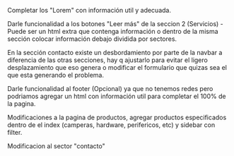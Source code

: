 Completar los "Lorem" con información util y adecuada.


Darle funcionalidad a los botones "Leer más" de la seccion 2 (Servicios) - Puede ser un html extra que contenga información o dentro de la misma sección colocar información debajo dividida por sectores.


En la sección contacto existe un desbordamiento por parte de la navbar a diferencia de las otras secciones, hay q ajustarlo para evitar el ligero desplazamiento que eso genera o modificar el formulario que quizas sea el que esta generando el problema.


Darle funcionalidad al footer (Opcional) ya que no tenemos redes pero podriamos agregar un html con información util para completar el 100% de la pagina.


Modificaciones a la pagina de productos, agregar productos especificados dentro de el index (camperas, hardware, perifericos, etc) y sidebar con filter.

Modificacion al sector "contacto"
